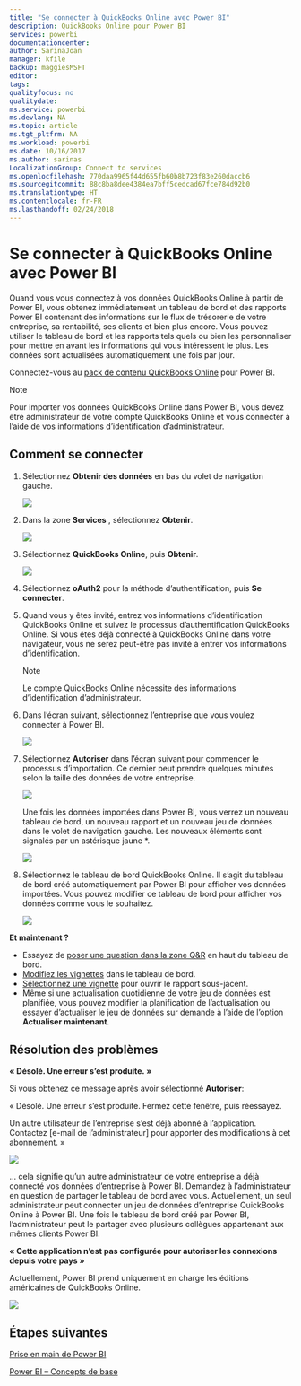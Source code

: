```yaml
---
title: "Se connecter à QuickBooks Online avec Power BI"
description: QuickBooks Online pour Power BI
services: powerbi
documentationcenter: 
author: SarinaJoan
manager: kfile
backup: maggiesMSFT
editor: 
tags: 
qualityfocus: no
qualitydate: 
ms.service: powerbi
ms.devlang: NA
ms.topic: article
ms.tgt_pltfrm: NA
ms.workload: powerbi
ms.date: 10/16/2017
ms.author: sarinas
LocalizationGroup: Connect to services
ms.openlocfilehash: 770daa9965f44d655fb60b8b723f83e260daccb6
ms.sourcegitcommit: 88c8ba8dee4384ea7bff5cedcad67fce784d92b0
ms.translationtype: HT
ms.contentlocale: fr-FR
ms.lasthandoff: 02/24/2018
---
```

# <a name="connect-to-quickbooks-online-with-power-bi"></a>Se connecter à QuickBooks Online avec Power BI
Quand vous vous connectez à vos données QuickBooks Online à partir de Power BI, vous obtenez immédiatement un tableau de bord et des rapports Power BI contenant des informations sur le flux de trésorerie de votre entreprise, sa rentabilité, ses clients et bien plus encore. Vous pouvez utiliser le tableau de bord et les rapports tels quels ou bien les personnaliser pour mettre en avant les informations qui vous intéressent le plus. Les données sont actualisées automatiquement une fois par jour.

Connectez-vous au [pack de contenu QuickBooks Online](https://dxt.powerbi.com/getdata/services/quickbooks-online) pour Power BI.

>[!NOTE]
>Pour importer vos données QuickBooks Online dans Power BI, vous devez être administrateur de votre compte QuickBooks Online et vous connecter à l’aide de vos informations d’identification d’administrateur.

## <a name="how-to-connect"></a>Comment se connecter
1. Sélectionnez **Obtenir des données** en bas du volet de navigation gauche.
   
   ![](media/service-connect-to-quickbooks-online/pbi_getdata.png) 
2. Dans la zone **Services** , sélectionnez **Obtenir**.
   
   ![](media/service-connect-to-quickbooks-online/pbi_getservices.png) 
3. Sélectionnez **QuickBooks Online**, puis **Obtenir**.
   
   ![](media/service-connect-to-quickbooks-online/qbo.png)
4. Sélectionnez **oAuth2** pour la méthode d’authentification, puis **Se connecter**. 
5. Quand vous y êtes invité, entrez vos informations d’identification QuickBooks Online et suivez le processus d’authentification QuickBooks Online. Si vous êtes déjà connecté à QuickBooks Online dans votre navigateur, vous ne serez peut-être pas invité à entrer vos informations d’identification.
   >[!NOTE]
   >Le compte QuickBooks Online nécessite des informations d’identification d’administrateur.
6. Dans l’écran suivant, sélectionnez l’entreprise que vous voulez connecter à Power BI.
   
   ![](media/service-connect-to-quickbooks-online/pbi_qbo_almost.png)
7. Sélectionnez **Autoriser** dans l’écran suivant pour commencer le processus d’importation. Ce dernier peut prendre quelques minutes selon la taille des données de votre entreprise. 
   
   ![](media/service-connect-to-quickbooks-online/pbi_qbo_authorizesm.png)
   
   Une fois les données importées dans Power BI, vous verrez un nouveau tableau de bord, un nouveau rapport et un nouveau jeu de données dans le volet de navigation gauche. Les nouveaux éléments sont signalés par un astérisque jaune \*.
   
   ![](media/service-connect-to-quickbooks-online/pbi_qbo_leftnavnew.png)
8. Sélectionnez le tableau de bord QuickBooks Online. Il s’agit du tableau de bord créé automatiquement par Power BI pour afficher vos données importées. Vous pouvez modifier ce tableau de bord pour afficher vos données comme vous le souhaitez. 
   
   ![](media/service-connect-to-quickbooks-online/pbi_qbo_dash.png)

**Et maintenant ?**

* Essayez de [poser une question dans la zone Q&R](power-bi-q-and-a.md) en haut du tableau de bord.
* [Modifiez les vignettes](service-dashboard-edit-tile.md) dans le tableau de bord.
* [Sélectionnez une vignette](service-dashboard-tiles.md) pour ouvrir le rapport sous-jacent.
* Même si une actualisation quotidienne de votre jeu de données est planifiée, vous pouvez modifier la planification de l’actualisation ou essayer d’actualiser le jeu de données sur demande à l’aide de l’option **Actualiser maintenant**.

## <a name="troubleshooting"></a>Résolution des problèmes
**« Désolé. Une erreur s’est produite. »**

Si vous obtenez ce message après avoir sélectionné **Autoriser**:

« Désolé. Une erreur s’est produite. Fermez cette fenêtre, puis réessayez.

Un autre utilisateur de l’entreprise s’est déjà abonné à l’application. Contactez [e-mail de l’administrateur] pour apporter des modifications à cet abonnement. »

![](media/service-connect-to-quickbooks-online/pbi_qbo_oopssm.png)

... cela signifie qu’un autre administrateur de votre entreprise a déjà connecté vos données d’entreprise à Power BI. Demandez à l’administrateur en question de partager le tableau de bord avec vous. Actuellement, un seul administrateur peut connecter un jeu de données d’entreprise QuickBooks Online à Power BI. Une fois le tableau de bord créé par Power BI, l’administrateur peut le partager avec plusieurs collègues appartenant aux mêmes clients Power BI.

**« Cette application n’est pas configurée pour autoriser les connexions depuis votre pays »**

Actuellement, Power BI prend uniquement en charge les éditions américaines de QuickBooks Online. 

![](media/service-connect-to-quickbooks-online/pbi_qbo_countrynotsupported.png)

## <a name="next-steps"></a>Étapes suivantes
[Prise en main de Power BI](service-get-started.md)

[Power BI – Concepts de base](service-basic-concepts.md)

